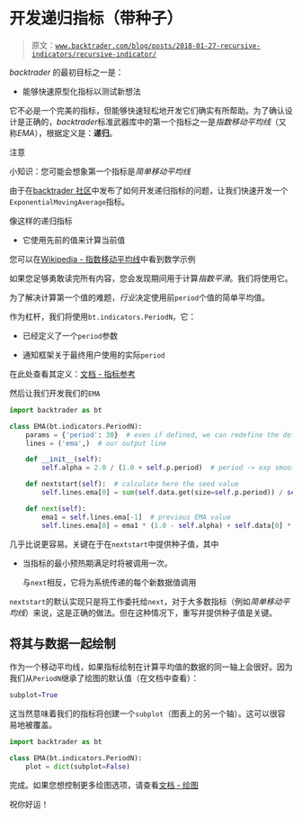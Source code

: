 # 开发递归指标（带种子）

> 原文：[`www.backtrader.com/blog/posts/2018-01-27-recursive-indicators/recursive-indicator/`](https://www.backtrader.com/blog/posts/2018-01-27-recursive-indicators/recursive-indicator/)

*backtrader* 的最初目标之一是：

+   能够快速原型化指标以测试新想法

它不必是一个完美的指标，但能够快速轻松地开发它们确实有所帮助。为了确认设计是正确的，*backtrader*标准武器库中的第一个指标之一是*指数移动平均线*（又称*EMA*），根据定义是：**递归**。

注意

小知识：您可能会想象第一个指标是*简单移动平均线*

由于在[backtrader 社区](https://community.backtrader.com/topic/833/indicator-values-before-period-kicks-in)中发布了如何开发递归指标的问题，让我们快速开发一个`ExponentialMovingAverage`指标。

像这样的递归指标

+   它使用先前的值来计算当前值

您可以在[Wikipedia - 指数移动平均线](https://en.wikipedia.org/wiki/Moving_average#Exponential_moving_average)中看到数学示例

如果您足够勇敢读完所有内容，您会发现期间用于计算*指数平滑*。我们将使用它。

为了解决计算第一个值的难题，*行业*决定使用前`period`个值的简单平均值。

作为杠杆，我们将使用`bt.indicators.PeriodN`，它：

+   已经定义了一个`period`参数

+   通知框架关于最终用户使用的实际`period`

在此处查看其定义：[文档 - 指标参考](https://www.backtrader.com/docu/indautoref.html)

然后让我们开发我们的`EMA`

```py
import backtrader as bt

class EMA(bt.indicators.PeriodN):
    params = {'period': 30}  # even if defined, we can redefine the default value
    lines = ('ema',)  # our output line

    def __init__(self):
        self.alpha = 2.0 / (1.0 + self.p.period)  # period -> exp smoothing factor

    def nextstart(self):  # calculate here the seed value
        self.lines.ema[0] = sum(self.data.get(size=self.p.period)) / self.p.period

    def next(self):
        ema1 = self.lines.ema[-1]  # previous EMA value
        self.lines.ema[0] = ema1 * (1.0 - self.alpha) + self.data[0] * self.alpha
```

几乎比说更容易。关键在于在`nextstart`中提供种子值，其中

+   当指标的最小预热期满足时将被调用一次。

    与`next`相反，它将为系统传递的每个新数据值调用

`nextstart`的默认实现只是将工作委托给`next`，对于大多数指标（例如*简单移动平均线*）来说，这是正确的做法。但在这种情况下，重写并提供种子值是关键。

## 将其与数据一起绘制

作为一个移动平均线，如果指标绘制在计算平均值的数据的同一轴上会很好。因为我们从`PeriodN`继承了绘图的默认值（在文档中查看）：

```py
subplot=True
```

这当然意味着我们的指标将创建一个`subplot`（图表上的另一个轴）。这可以很容易地被覆盖。

```py
import backtrader as bt

class EMA(bt.indicators.PeriodN):
    plot = dict(subplot=False)
```

完成。如果您想控制更多绘图选项，请查看[文档 - 绘图](https://www.backtrader.com/docu/plotting/plotting.html)

祝你好运！
